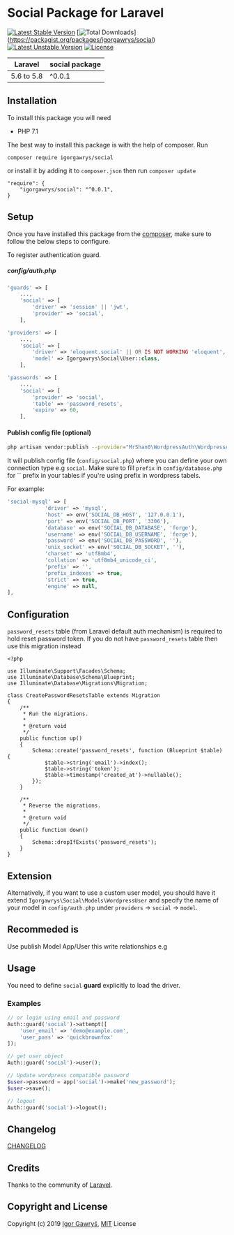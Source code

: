 # Social Package for Laravel

[![Latest Stable Version](https://poser.pugx.org/igorgawrys/social/version)](https://packagist.org/packages/igorgawrys/social) [![Total Downloads](https://poser.pugx.org/igorgawrys/social/downloads)] (https://packagist.org/packages/igorgawrys/social)[![Latest Unstable Version](https://poser.pugx.org/igorgawrys/social/v/unstable)](//packagist.org/packages/igorgawrys/social) [![License](https://poser.pugx.org/igorgawrys/social/license)](https://packagist.org/packages/igorgawrys/social)

| **Laravel**  |  **social package** |
|---|---|
| 5.6 to 5.8  | ^0.0.1  |

## Installation

To install this package you will need
  - PHP 7.1

The best way to install this package is with the help of composer. Run
```
composer require igorgawrys/social
```

or install it by adding it to `composer.json` then run `composer update`
```
"require": {
    "igorgawrys/social": "^0.0.1",
}
```

## Setup

Once you have installed this package from the [composer](https://packagist.org/packages/igorgawrys/social), make sure to follow the below steps to configure.

To register authentication guard.

##### config/auth.php
```php
'guards' => [
    ...,
    'social' => [
        'driver' => 'session' || 'jwt',
        'provider' => 'social',
    ],
```

```php
'providers' => [
    ...,
    'social' => [
        'driver' => 'eloquent.social' || OR IS NOT WORKING 'eloquent',
        'model' => Igorgawrys\Social\User::class,
    ],
```

```php
'passwords' => [
    ...,
    'social' => [
        'provider' => 'social',
        'table' => 'password_resets',
        'expire' => 60,
    ],
```

#### Publish config file (optional)
```bash
php artisan vendor:publish --provider="MrShan0\WordpressAuth\WordpressAuthServiceProvider"
```

It will publish config file (`config/social.php`) where you can define your own connection type e.g `social`. Make sure to fill `prefix` in `config/database.php` for `` prefix in your tables if you're using prefix in wordpress tabels.

For example:
```php
'social-mysql' => [
            'driver' => 'mysql',
            'host' => env('SOCIAL_DB_HOST', '127.0.0.1'),
            'port' => env('SOCIAL_DB_PORT', '3306'),
            'database' => env('SOCIAL_DB_DATABASE', 'forge'),
            'username' => env('SOCIAL_DB_USERNAME', 'forge'),
            'password' => env('SOCIAL_DB_PASSWORD', ''),
            'unix_socket' => env('SOCIAL_DB_SOCKET', ''),
            'charset' => 'utf8mb4',
            'collation' => 'utf8mb4_unicode_ci',
            'prefix' => '',
            'prefix_indexes' => true,
            'strict' => true,
            'engine' => null,
],
```

## Configuration

`password_resets` table (from Laravel default auth mechanism) is required to hold reset password token. If you do not have `password_resets` table then use this migration instead
```
<?php

use Illuminate\Support\Facades\Schema;
use Illuminate\Database\Schema\Blueprint;
use Illuminate\Database\Migrations\Migration;

class CreatePasswordResetsTable extends Migration
{
    /**
     * Run the migrations.
     *
     * @return void
     */
    public function up()
    {
        Schema::create('password_resets', function (Blueprint $table) {
            $table->string('email')->index();
            $table->string('token');
            $table->timestamp('created_at')->nullable();
        });
    }

    /**
     * Reverse the migrations.
     *
     * @return void
     */
    public function down()
    {
        Schema::dropIfExists('password_resets');
    }
}
```

## Extension
Alternatively, if you want to use a custom user model, you should have it extend `Igorgawrys\Social\Models\WordpressUser` and specify the name of your model in `config/auth.php` under `providers` -> `social` -> `model`.

## Recommeded is 
Use publish Model App/User this write relationships e.g

## Usage
You need to define `social` **guard** explicitly to load the driver.
### Examples
```php
// or login using email and password
Auth::guard('social')->attempt([
    'user_email' => 'demo@example.com',
    'user_pass' => 'quickbrownfox'
]);

// get user object
Auth::guard('social')->user();

// Update wordpress compatible password
$user->password = app('social')->make('new_password');
$user->save();

// logout
Auth::guard('social')->logout();
```

## Changelog

[CHANGELOG](CHANGELOG.md)

## Credits

Thanks to the community of [Laravel](https://www.laravel.com/).

## Copyright and License

Copyright (c) 2019 [Igor Gawryś](https://igorgawrys.pl/), [MIT](LICENSE) License
